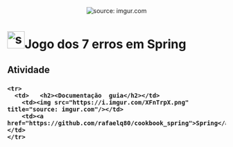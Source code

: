 <div align="center">
    <img src="https://i.imgur.com/w8tTOuT.png" title="source: imgur.com" /> 
</div>
<h1><img src="https://i.imgur.com/JSfXyzm.png" title="source: imgur.com" width="40px"/>Jogo dos 7 erros em Spring</h1>

<h2>Atividade</h2>

<h3><conserte a aplicação e indique os 7 erros presente</h3>

<table width="100%">

    <tr>
	  <td>   <h2><Documentação  guia</h2></td>
        <td><img src="https://i.imgur.com/XFnTrpX.png" title="source: imgur.com"/></td>
        <td><a href="https://github.com/rafaelq80/cookbook_spring">Spring</a></td>
    </tr>
  
</table>

